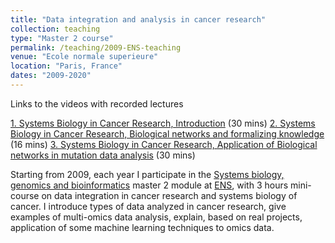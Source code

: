 ```yaml
---
title: "Data integration and analysis in cancer research"
collection: teaching
type: "Master 2 course"
permalink: /teaching/2009-ENS-teaching
venue: "Ecole normale superieure"
location: "Paris, France"
dates: "2009-2020"
---
```



Links to the videos with recorded lectures

[1. Systems Biology in Cancer Research, Introduction](https://www.youtube.com/watch?v=4bYC0jJguiE) (30 mins)
[2. Systems Biology in Cancer Research, Biological networks and formalizing knowledge](https://www.youtube.com/watch?v=CbRdankZeQQ) (16 mins)
[3. Systems Biology in Cancer Research, Application of Biological networks in mutation data analysis](https://www.youtube.com/watch?v=Yk-ilmW8CGw) (30 mins)


Starting from 2009, each year I participate in the <a href="https://www.enseignement.biologie.ens.fr/spip.php?article190">Systems biology, genomics and bioinformatics</a> 
master 2 module at <a href="http://www.ens.fr/">ENS</a>, with 3 hours mini-course on data integration in cancer research and systems biology of cancer. 
I introduce types of data analyzed in cancer research, give examples of multi-omics data analysis, explain, based on real projects, application of some machine learning techniques to omics data.